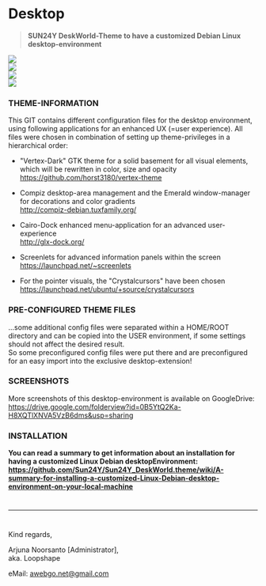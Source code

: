 # Desktop
>**SUN24Y DeskWorld-Theme to have a customized Debian Linux desktop-environment**  
  
![](https://docs.google.com/uc?export=download&id=0B5YtQ2Ka-H8XYmNncnpvZGFwSHc)  
![](https://docs.google.com/uc?export=download&id=0B5YtQ2Ka-H8XVnlaSmdpMkVYbU0)  
![](https://docs.google.com/uc?export=download&id=0B5YtQ2Ka-H8XN19sWGRNSnhDM1k)  
![](https://docs.google.com/uc?export=download&id=0B5YtQ2Ka-H8XZzVXQW05WS1XMVU)  
  
### THEME-INFORMATION    
This GIT contains different configuration files for the desktop environment, using following applications for an enhanced UX (=user experience). All files were chosen in combination of setting up theme-privileges in a hierarchical order:  
  
+ "Vertex-Dark" GTK theme for a solid basement for all visual elements, which will be rewritten in color, size and opacity  
https://github.com/horst3180/vertex-theme  
   
+ Compiz desktop-area management and the Emerald window-manager for decorations and color gradients  
http://compiz-debian.tuxfamily.org/
  
+ Cairo-Dock enhanced menu-application for an advanced user-experience  
http://glx-dock.org/
  
+ Screenlets for advanced information panels within the screen  
https://launchpad.net/~screenlets  
  
+ For the pointer visuals, the "Crystalcursors" have been chosen  
https://launchpad.net/ubuntu/+source/crystalcursors  
  
### PRE-CONFIGURED THEME FILES
...some additional config files were separated within a HOME/ROOT directory and can be copied into the USER environment, if some settings should not affect the desired result.  
So some preconfigured config files were put there and are preconfigured for an easy import into the exclusive desktop-extension!  
    
### SCREENSHOTS
More screenshots of this desktop-environment is available on GoogleDrive:  
https://drive.google.com/folderview?id=0B5YtQ2Ka-H8XQTlXNVA5VzB6dms&usp=sharing  
  
### INSTALLATION  
**You can read a summary to get information about an installation for having a customized Linux Debian desktopEnvironment:**   
**https://github.com/Sun24Y/Sun24Y_DeskWorld.theme/wiki/A-summary-for-installing-a-customized-Linux-Debian-desktop-environment-on-your-local-machine**  
  
  
#    
--------------------------------------------------------------------------------------------------------------
#  
Kind regards,  
  
Arjuna Noorsanto [Administrator],  
aka. Loopshape  

eMail: <awebgo.net@gmail.com>  
